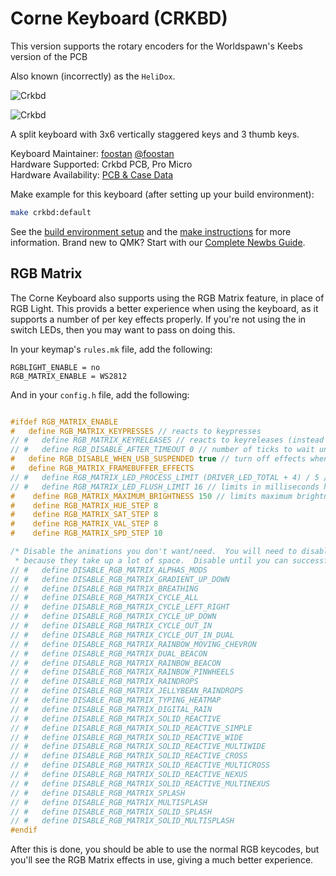 # Corne Keyboard (CRKBD)

This version supports the rotary encoders for the Worldspawn's Keebs version of the PCB

Also known (incorrectly) as the `HeliDox`. 

![Crkbd](https://user-images.githubusercontent.com/736191/40575636-6fba63a4-6123-11e8-9ca0-3f990f1f9f4c.jpg)

![Crkbd](https://user-images.githubusercontent.com/736191/40887871-0eead5dc-678a-11e8-9518-e3ad9e5d2bac.png)

A split keyboard with 3x6 vertically staggered keys and 3 thumb keys.

Keyboard Maintainer: [foostan](https://github.com/foostan/) [@foostan](https://twitter.com/foostan)  
Hardware Supported: Crkbd PCB, Pro Micro  
Hardware Availability: [PCB & Case Data](https://github.com/foostan/crkbd)

Make example for this keyboard (after setting up your build environment):

```sh
make crkbd:default
```

See the [build environment setup](https://docs.qmk.fm/#/getting_started_build_tools) and the [make instructions](https://docs.qmk.fm/#/getting_started_make_guide) for more information. Brand new to QMK? Start with our [Complete Newbs Guide](https://docs.qmk.fm/#/newbs).

## RGB Matrix 
The Corne Keyboard also supports using the RGB Matrix feature, in place of RGB Light.  This provids a better experience when using the keyboard, as it supports a number of per key effects properly.  If you're not using the in switch LEDs, then you may want to pass on doing this. 

In your keymap's `rules.mk` file, add the following: 

```make
RGBLIGHT_ENABLE = no
RGB_MATRIX_ENABLE = WS2812
```

And in your `config.h` file, add the following:

```c

#ifdef RGB_MATRIX_ENABLE
#   define RGB_MATRIX_KEYPRESSES // reacts to keypresses
// #   define RGB_MATRIX_KEYRELEASES // reacts to keyreleases (instead of keypresses)
// #   define RGB_DISABLE_AFTER_TIMEOUT 0 // number of ticks to wait until disabling effects
#   define RGB_DISABLE_WHEN_USB_SUSPENDED true // turn off effects when suspended
#   define RGB_MATRIX_FRAMEBUFFER_EFFECTS
// #   define RGB_MATRIX_LED_PROCESS_LIMIT (DRIVER_LED_TOTAL + 4) / 5 // limits the number of LEDs to process in an animation per task run (increases keyboard responsiveness)
// #   define RGB_MATRIX_LED_FLUSH_LIMIT 16 // limits in milliseconds how frequently an animation will update the LEDs. 16 (16ms) is equivalent to limiting to 60fps (increases keyboard responsiveness)
#    define RGB_MATRIX_MAXIMUM_BRIGHTNESS 150 // limits maximum brightness of LEDs to 150 out of 255. Higher may cause the controller to crash. 
#    define RGB_MATRIX_HUE_STEP 8
#    define RGB_MATRIX_SAT_STEP 8
#    define RGB_MATRIX_VAL_STEP 8
#    define RGB_MATRIX_SPD_STEP 10

/* Disable the animations you don't want/need.  You will need to disable a good number of these    *
 * because they take up a lot of space.  Disable until you can successfully compile your firmware. */
// #   define DISABLE_RGB_MATRIX_ALPHAS_MODS
// #   define DISABLE_RGB_MATRIX_GRADIENT_UP_DOWN
// #   define DISABLE_RGB_MATRIX_BREATHING
// #   define DISABLE_RGB_MATRIX_CYCLE_ALL
// #   define DISABLE_RGB_MATRIX_CYCLE_LEFT_RIGHT
// #   define DISABLE_RGB_MATRIX_CYCLE_UP_DOWN
// #   define DISABLE_RGB_MATRIX_CYCLE_OUT_IN
// #   define DISABLE_RGB_MATRIX_CYCLE_OUT_IN_DUAL
// #   define DISABLE_RGB_MATRIX_RAINBOW_MOVING_CHEVRON
// #   define DISABLE_RGB_MATRIX_DUAL_BEACON
// #   define DISABLE_RGB_MATRIX_RAINBOW_BEACON
// #   define DISABLE_RGB_MATRIX_RAINBOW_PINWHEELS
// #   define DISABLE_RGB_MATRIX_RAINDROPS
// #   define DISABLE_RGB_MATRIX_JELLYBEAN_RAINDROPS
// #   define DISABLE_RGB_MATRIX_TYPING_HEATMAP
// #   define DISABLE_RGB_MATRIX_DIGITAL_RAIN
// #   define DISABLE_RGB_MATRIX_SOLID_REACTIVE
// #   define DISABLE_RGB_MATRIX_SOLID_REACTIVE_SIMPLE
// #   define DISABLE_RGB_MATRIX_SOLID_REACTIVE_WIDE
// #   define DISABLE_RGB_MATRIX_SOLID_REACTIVE_MULTIWIDE
// #   define DISABLE_RGB_MATRIX_SOLID_REACTIVE_CROSS
// #   define DISABLE_RGB_MATRIX_SOLID_REACTIVE_MULTICROSS
// #   define DISABLE_RGB_MATRIX_SOLID_REACTIVE_NEXUS
// #   define DISABLE_RGB_MATRIX_SOLID_REACTIVE_MULTINEXUS
// #   define DISABLE_RGB_MATRIX_SPLASH
// #   define DISABLE_RGB_MATRIX_MULTISPLASH
// #   define DISABLE_RGB_MATRIX_SOLID_SPLASH
// #   define DISABLE_RGB_MATRIX_SOLID_MULTISPLASH
#endif
```

After this is done, you should be able to use the normal RGB keycodes, but you'll see the RGB Matrix effects in use, giving a much better experience. 
